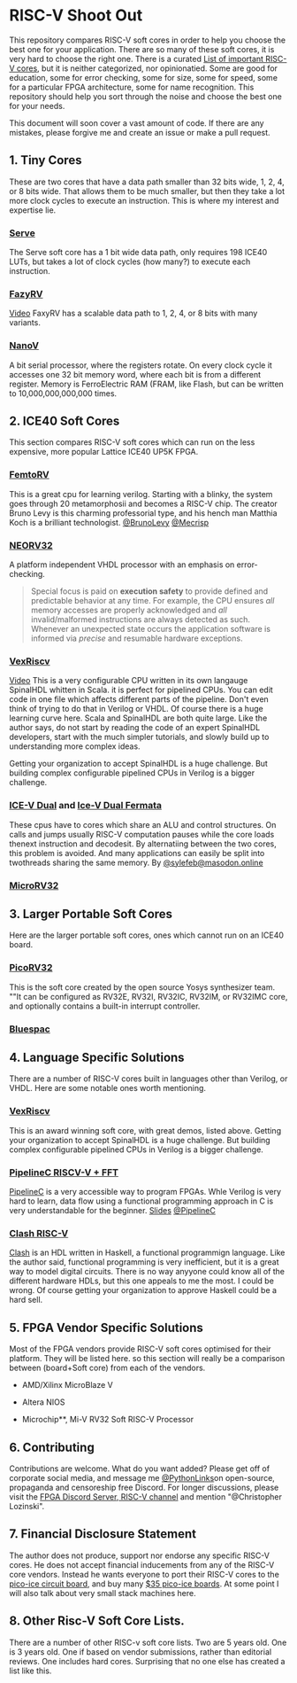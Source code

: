 # RISC-V Shoot Out

This repository compares RISC-V soft cores in order to help you choose the best one for your application.  There are so many of these soft cores, it is very hard to choose the right one.   There is a curated [List of important RISC-V cores](https://github.com/xmpf/awesome-risc-v#implementations), but it is neither categorized, nor opinionatied.  Some are good for education, some for error checking, some for size, some for speed, some for a particular FPGA architecture, some for name recognition.  This repository should help you sort through the noise and choose the best one for your needs.   

This document will soon cover a vast amount of code.  If there are any mistakes, please forgive me and create an issue or make a pull request.  

## 1. Tiny Cores

These are two cores that have a data path smaller than 32 bits wide, 1, 2, 4, or 8 bits wide.  That allows them to be much smaller, but then they take a lot more clock cycles to execute an instruction.   This is where my interest and expertise lie. 

### [Serve](https://github.com/olofk/serv)

The Serve soft core has a 1 bit wide data path, only requires 198 ICE40 LUTs, but takes a lot of clock cycles (how many?) to execute each instruction.  

### [FazyRV](https://github.com/meiniKi/FazyRV)

[Video](https://youtu.be/rRPVVCbpF5M) FaxyRV has a scalable data path to 1, 2, 4, or 8 bits with many variants.

### [NanoV](https://github.com/MichaelBell/nanoV/blob/main/README.md)

A bit serial processor, where the registers rotate. On every clock cycle it accesses one 32 bit memory word, where each bit is from a different register.   Memory is FerroElectric RAM (FRAM, like Flash, but can be written to 10,000,000,000,000 times.

## 2. ICE40 Soft Cores

This section compares RISC-V soft cores which can run on the less expensive, more popular Lattice ICE40 UP5K FPGA.  

### [FemtoRV](https://github.com/dloubach/femtorv32)

This is a great cpu for learning verilog. Starting with a blinky, the system goes through 20 metamorphosii and becomes a RISC-V chip.  The creator Bruno Levy is this charming professorial type, and his hench man Matthia Koch is a brilliant technologist.  [@BrunoLevy](https://mastodon.social/@BrunoLevy01@fosstodon.org)  [@Mecrisp](https://mastodon.social/@Mecrisp@chaos.social)

### [NEORV32](https://github.com/stnolting/neorv32)

A platform independent VHDL processor with an emphasis on error-checking. 

> Special focus is paid on **execution safety** to provide defined and predictable behavior at any time.  For example, the CPU ensures *all* memory accesses are properly acknowledged and *all* invalid/malformed
> instructions are always detected as such. Whenever an unexpected state occurs the application software is informed via *precise* and resumable hardware exceptions.   

### [VexRiscv](https://github.com/SpinalHDL/VexRiscv)

[Video](https://www.youtube.com/watch?v=dR_jqS13D2c)  This is a very configurable CPU written in its own langauge SpinalHDL whitten in Scala.  it is perfect for pipelined CPUs.  You can edit code in one file which affects different parts of the pipeline.  Don't even think of trying to do that in Verilog or VHDL. Of course there is a huge learning curve here.  Scala and SpinalHDL are both quite large. Like the author says, do not start by reading the code of an expert SpinalHDL developers, start with the much simpler tutorials, and slowly build up to understanding more complex ideas. 

Getting your organization to accept SpinalHDL is a huge challenge.  But building complex configurable pipelined CPUs in Verilog is a bigger challenge. 

### [ICE-V Dual](https://github.com/sylefeb/Silice/blob/master/projects/ice-v/IceVDual.mdhttps://github.com/sylefeb/Silice/blob/master/projects/ice-v/IceVDual.md) and [Ice-V Dual Fermata](https://github.com/sylefeb/Silice/blob/master/projects/ice-v/IceVDualFermata.md)

These cpus have to cores which share an ALU and control structures.  On calls and jumps usually RISC-V computation pauses while the core loads thenext instruction and decodesit.  By alternatiing between the two cores, this problem is avoided.  And many applications can easily be split into twothreads sharing the same memory.   By [@sylefeb@masodon.online](https://mastodon.online/@sylefeb)

### [MicroRV32](https://github.com/agra-uni-bremen/microrv32)

## 3. Larger Portable Soft Cores

Here are the larger portable soft cores, ones which cannot run on an ICE40 board.  

### [PicoRV32](https://github.com/YosysHQ/picorv32/tree/main)

This is the soft core created by the open source Yosys synthesizer team. ""It can be configured as RV32E, RV32I, RV32IC, RV32IM, or RV32IMC core, and optionally
contains a built-in interrupt controller.

### [Bluespac](https://bluespec.com/products#portable)

## 4. Language Specific Solutions

There are a number of RISC-V cores built in languages other than Verilog, or VHDL.  Here are some notable ones worth mentioning. 

### [VexRiscv](https://github.com/SpinalHDL/VexRiscv)

This is an award winning soft core, with great demos, listed above.   Getting your organization to accept SpinalHDL is a huge challenge. But building complex configurable pipelined CPUs in Verilog is a bigger challenge.

### [PipelineC RISCV-V + FFT](https://github.com/JulianKemmerer/PipelineC/wiki/Example:-FFT-SoC)

[PipelineC](https://github.com/JulianKemmerer/PipelineC) is a very accessible way to program FPGAs.  Whle Verilog is very hard to learn, data flow using a functional programming approach in C is very understandable for the beginner.     [Slides](https://docs.google.com/presentation/d/e/2PACX-1vTq_OBXkCZ7wBW3qIMDTh55j0FB8w0hHHSCR16SCR8G3qS5QIDEcL-aZhrrkgxP4fehcs-KFkOIVYVL/pub?start=false&loop=true&delayms=5000&slide=id.g3119700989c_0_528) [@PipelineC](https://mastodon.social/@pipelinec@fosstodon.org)

### [Clash RISC-V](https://github.com/adamwalker/clash-riscv)

[Clash](https://clash-lang.org/)  is an HDL written in Haskell, a functional programmign language.  Like the author said, functional programming is very inefficient, but it is a great way to model digital circuits.  There is no way anyyone could know all of the different hardware HDLs, but this one appeals to me the most.  I could be wrong.  Of course getting your organization to approve Haskell could be a hard sell.

## 5. FPGA Vendor Specific Solutions

Most of the FPGA vendors provide RISC-V soft cores optimised for their platform.   They will be listed here.  so this section will really be a comparison between (board+Soft core) from each of the vendors.

- AMD/Xilinx MicroBlaze V

- Altera NIOS

- Microchip**, Mi-V RV32 Soft RISC-V Processor

## 6. Contributing

Contributions are welcome.  What do you want added?  Please get off of corporate social media, and message me [@PythonLinks](https://mastodon.social/deck/@PythonLinks)on open-source, propaganda and censoreship free Discord.   For longer discussions, please visit the [FPGA Discord Server, RISC-V channel](https://discord.gg/pZhvTPHf9V) and mention "@Christopher Lozinski".  

## 7. Financial Disclosure Statement

 The author does not produce, support nor endorse any specific RISC-V cores. He does not accept financial inducements from any of the RISC-V core vendors. Instead he wants everyone to port their RISC-V cores to the [pico-ice circuit board](https://pico-ice.tinyvision.ai/), and buy many [$35 pico-ice boards](https://tinyvision.ai/products/pico-ice-fpga-trainer-board).   At some point I will also talk about very small stack machines here. 

## 8. Other Risc-V Soft Core Lists.

There are a number of other RISC-v soft core lists. Two are 5 years old. One is 3 years old.  One if based on vendor submissions, rather than editorial reviews.  One includes hard cores.   Surprising that no one else has created a list like this.  
